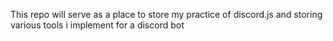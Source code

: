 This repo will serve as a place to store my practice of discord.js and storing various tools i implement for a discord bot
